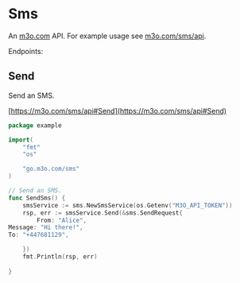 # Sms

An [m3o.com](https://m3o.com) API. For example usage see [m3o.com/sms/api](https://m3o.com/sms/api).

Endpoints:

## Send

Send an SMS.


[https://m3o.com/sms/api#Send](https://m3o.com/sms/api#Send)

```go
package example

import(
	"fmt"
	"os"

	"go.m3o.com/sms"
)

// Send an SMS.
func SendSms() {
	smsService := sms.NewSmsService(os.Getenv("M3O_API_TOKEN"))
	rsp, err := smsService.Send(&sms.SendRequest{
		From: "Alice",
Message: "Hi there!",
To: "+447681129",

	})
	fmt.Println(rsp, err)
	
}
```
